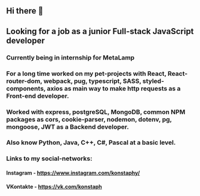 ## Hi there 👋

## Looking for a job as a junior Full-stack JavaScript developer

### Currently being in internship for MetaLamp
### For a long time worked on my pet-projects with React, React-router-dom, webpack, pug, typescript, SASS, styled-components, axios as main way to make http requests as a Front-end developer.
### Worked with express, postgreSQL, MongoDB, common NPM packages as cors, cookie-parser, nodemon, dotenv, pg, mongoose, JWT as a Backend developer.

### Also know Python, Java, C++, C#, Pascal at a basic level.

### Links to my social-networks:

#### Instagram - https://www.instagram.com/konstaphy/
#### VKontakte - https://vk.com/konstaph
